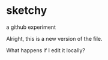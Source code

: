# sketchy
a github experiment

Alright, this is a new version of the file.

What happens if I edit it locally?
